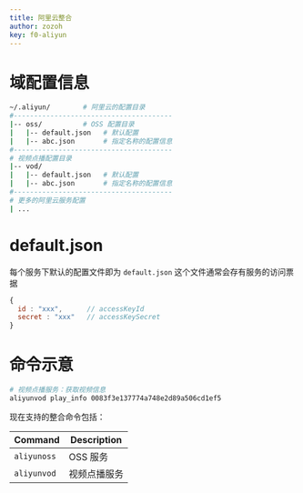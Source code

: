 ```yaml
---
title: 阿里云整合
author: zozoh
key: f0-aliyun
---
```


# 域配置信息

```bash
~/.aliyun/        # 阿里云的配置目录
#---------------------------------------
|-- oss/          # OSS 配置目录
|   |-- default.json   # 默认配置
|   |-- abc.json       # 指定名称的配置信息
#---------------------------------------
# 视频点播配置目录
|-- vod/
|   |-- default.json   # 默认配置
|   |-- abc.json       # 指定名称的配置信息
#---------------------------------------
# 更多的阿里云服务配置
| ...
```

# default.json

每个服务下默认的配置文件即为 `default.json` 这个文件通常会存有服务的访问票据

```js
{
  id : "xxx",      // accessKeyId
  secret : "xxx"   // accessKeySecret
}
```

# 命令示意

```bash
# 视频点播服务：获取视频信息
aliyunvod play_info 0083f3e137774a748e2d89a506cd1ef5
```

现在支持的整合命令包括：

 Command    | Description
------------|------------------
`aliyunoss` | OSS 服务
`aliyunvod` | 视频点播服务